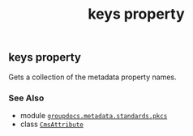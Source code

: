 ﻿---
title: keys property
second_title: GroupDocs.Metadata for Python via .NET API References
description: 
type: docs
url: /python-net/groupdocs.metadata.standards.pkcs/cmsattribute/keys/
is_root: false
weight: 110
---

## keys property


Gets a collection of the metadata property names.

### See Also
* module [`groupdocs.metadata.standards.pkcs`](../../)
* class [`CmsAttribute`](/metadata/python-net/groupdocs.metadata.standards.pkcs/cmsattribute)
